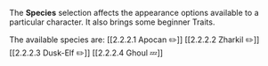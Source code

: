 The **Species** selection affects the appearance options available to a particular character. 
It also brings some beginner Traits.

The available species are:
[[2.2.2.1 Apocan ✏️]]
[[2.2.2.2 Zharkil ✏️]]
[[2.2.2.3 Dusk-Elf ✏️]]
[[2.2.2.4 Ghoul 💤]] 